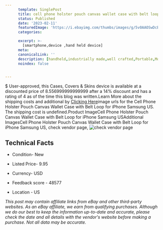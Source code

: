 ```yaml
---
      template: SinglePost
      title: cell phone holster pouch canvas wallet case with belt loop for iphone samsung us
      status: Published
      date: '2023-02-11'
      featuredImage: 'https://i.ebayimg.com/thumbs/images/g/5v0AAOSwDcBjbaru/s-l225.jpg'
      categories: 

      excerpt: >-
        [smartphone,device ,hand held device]
      meta:
      canonicalLink: ''
      description: [handheld,industrially made,well crafted,Portable,Mobile,Compact,Convenient,Lightweight,Maneuverable,Man-portable,Miniature,Carriable,Hand-held,Light,Holdable,Transportable,Mobile device,Pocket-sized,On-the-go,Wireless,Cordless,Compact size,Convenient size, smartphone,device ,hand held device]
      noindex: false

        
---
```

$
    User-approved, this Cases, Covers & Skins device is available at a discounted price of 8.556999999999999 after a 14% discount and has a rating of 4 as of the time this blog was written.Learn More about the shipping costs and additional by [Clicking Here](https://www.ebay.com/itm/195460768580?hash=item2d825ea344%3Ag%3A5v0AAOSwDcBjbaru&amdata=enc%3AAQAHAAAA4KEml9jrMVl4lT4%2FbbraPIImcSTd%2Fd1md%2FWab6Bj%2BDueGncTvzSQRUZzioawjanrcFAPjaz926rzA0StUXRxPtT0F49sh%2Bf3NItRYHonZZ6HfWy8DWll8eFqRlKBY21dVYxTiXLR9zgGQeNHugNF3t93R1gfCp%2B%2FIT3sCJPbm0cK4g0W3VvXL3QE6KpANOwotY0v8L71PoXmiruyr8ahejf5sP7a%2FKdGYE0S2vCj5KsKYzmhO9XSPhA0lRlNUR5SXeMHflXQ9jEgEUbKYkWz4tf3O%2FITeOBm2%2FQ22WR1%2B1sr&mkevt=1&mkcid=1&mkrid=711-53200-19255-0&campid=%253CePNCampaignId%253E&customid=%253CreferenceId%253E&toolid=10049)image urls for the Cell Phone Holster Pouch Canvas Wallet Case with Belt Loop for iPhone Samsung US. The shipping cost is undefined.Product ImageCell Phone Holster Pouch Canvas Wallet Case with Belt Loop for iPhone Samsung USAdditional ImagesCell Phone Holster Pouch Canvas Wallet Case with Belt Loop for iPhone Samsung US, check vendor page, ![check vendor page](https://origin-galleryplus.ebayimg.com/ws/web/195460768580_2_0_1/225x225.jpg,https://origin-galleryplus.ebayimg.com/ws/web/195460768580_3_0_1/225x225.jpg,https://origin-galleryplus.ebayimg.com/ws/web/195460768580_4_0_1/225x225.jpg,https://origin-galleryplus.ebayimg.com/ws/web/195460768580_5_0_1/225x225.jpg,https://origin-galleryplus.ebayimg.com/ws/web/195460768580_6_0_1/225x225.jpg,https://origin-galleryplus.ebayimg.com/ws/web/195460768580_7_0_1/225x225.jpg,https://origin-galleryplus.ebayimg.com/ws/web/195460768580_8_0_1/225x225.jpg,https://origin-galleryplus.ebayimg.com/ws/web/195460768580_9_0_1/225x225.jpg,https://origin-galleryplus.ebayimg.com/ws/web/195460768580_10_0_1/225x225.jpg,https://origin-galleryplus.ebayimg.com/ws/web/195460768580_11_0_1/225x225.jpg,https://origin-galleryplus.ebayimg.com/ws/web/195460768580_12_0_1/225x225.jpg,https://origin-galleryplus.ebayimg.com/ws/web/195460768580_13_0_1/225x225.jpg,https://origin-galleryplus.ebayimg.com/ws/web/195460768580_14_0_1/225x225.jpg)
    
    

 ## Technical Facts 



     
      

 - Condition- New 


      

 - Listed Price- 9.95 


      

 - Currency- USD 


      

 - Feedback score - 48577 


      

 - Location - US 


      
      

 *_This post may contain affiliate links from eBay and other third-party websites. As an eBay affiliate, we earn from qualifying purchases. Although we do our best to keep the information up-to-date and accurate, please check the date and all details with the vendor's website before making a purchase. Not all data may be accurate._*



    
    
    
    
    